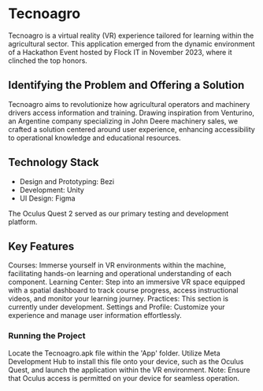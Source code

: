 # Tecnoagro
Tecnoagro is a virtual reality (VR) experience tailored for learning within the agricultural sector. This application emerged from the dynamic environment of a Hackathon Event hosted by Flock IT in November 2023, where it clinched the top honors.

## Identifying the Problem and Offering a Solution
Tecnoagro aims to revolutionize how agricultural operators and machinery drivers access information and training. Drawing inspiration from Venturino, an Argentine company specializing in John Deere machinery sales, we crafted a solution centered around user experience, enhancing accessibility to operational knowledge and educational resources.

## Technology Stack
- Design and Prototyping: Bezi
- Development: Unity
- UI Design: Figma

The Oculus Quest 2 served as our primary testing and development platform.

## Key Features
Courses: Immerse yourself in VR environments within the machine, facilitating hands-on learning and operational understanding of each component.
Learning Center: Step into an immersive VR space equipped with a spatial dashboard to track course progress, access instructional videos, and monitor your learning journey.
Practices: This section is currently under development.
Settings and Profile: Customize your experience and manage user information effortlessly.

### Running the Project
Locate the Tecnoagro.apk file within the 'App' folder. Utilize Meta Development Hub to install this file onto your device, such as the Oculus Quest, and launch the application within the VR environment. Note: Ensure that Oculus access is permitted on your device for seamless operation.